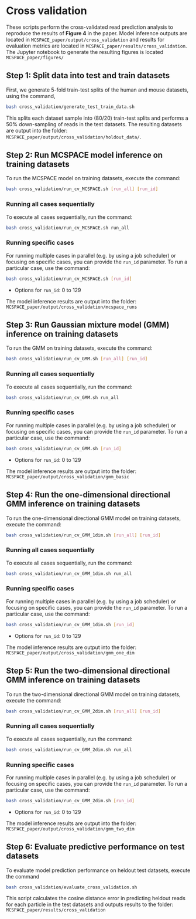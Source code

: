 # Cross validation

These scripts perform the cross-validated read prediction analysis to reproduce the results of **Figure 4** in the paper. Model inference outputs are located in `MCSPACE_paper/output/cross_validation` and results for evaluation metrics are located in `MCSPACE_paper/results/cross_validation`. The Jupyter notebook to generate the resulting figures is located `MCSPACE_paper/figures/`

## Step 1: Split data into test and train datasets 
First, we generate 5-fold train-test splits of the human and mouse datasets, using the command,
```bash
bash cross_validation/generate_test_train_data.sh
```
This splits each dataset sample into (80/20) train-test splits and performs a 50% down-sampling of reads in the test datasets. The resulting datasets are output into the folder: `MCSPACE_paper/output/cross_validation/holdout_data/`.

## Step 2: Run MCSPACE model inference on training datasets
To run the MCSPACE model on training datasets, execute the command:
```bash
bash cross_validation/run_cv_MCSPACE.sh [run_all] [run_id]
```
### Running all cases sequentially
To execute all cases sequentially, run the command:
```bash
bash cross_validation/run_cv_MCSPACE.sh run_all
```
### Running specific cases
For running multiple cases in parallel (e.g. by using a job scheduler) or focusing on specific cases, you can provide the `run_id` parameter. To run a particular case, use the command:
```bash
bash cross_validation/run_cv_MCSPACE.sh [run_id]
```
* Options for `run_id`: 0 to 129

The model inference results are output into the folder: `MCSPACE_paper/output/cross_validation/mcspace_runs`

## Step 3: Run Gaussian mixture model (GMM) inference on training datasets
To run the GMM on training datasets, execute the command:
```bash
bash cross_validation/run_cv_GMM.sh [run_all] [run_id]
```
### Running all cases sequentially
To execute all cases sequentially, run the command:
```bash
bash cross_validation/run_cv_GMM.sh run_all
```
### Running specific cases
For running multiple cases in parallel (e.g. by using a job scheduler) or focusing on specific cases, you can provide the `run_id` parameter. To run a particular case, use the command:
```bash
bash cross_validation/run_cv_GMM.sh [run_id]
```
* Options for `run_id`: 0 to 129

The model inference results are output into the folder: `MCSPACE_paper/output/cross_validation/gmm_basic`

## Step 4: Run the one-dimensional directional GMM inference on training datasets
To run the one-dimensional directional GMM model on training datasets, execute the command:
```bash
bash cross_validation/run_cv_GMM_1dim.sh [run_all] [run_id]
```
### Running all cases sequentially
To execute all cases sequentially, run the command:
```bash
bash cross_validation/run_cv_GMM_1dim.sh run_all
```
### Running specific cases
For running multiple cases in parallel (e.g. by using a job scheduler) or focusing on specific cases, you can provide the `run_id` parameter. To run a particular case, use the command:
```bash
bash cross_validation/run_cv_GMM_1dim.sh [run_id]
```
* Options for `run_id`: 0 to 129

The model inference results are output into the folder: `MCSPACE_paper/output/cross_validation/gmm_one_dim`

## Step 5: Run the two-dimensional directional GMM inference on training datasets

To run the two-dimensional directional GMM model on training datasets, execute the command:
```bash
bash cross_validation/run_cv_GMM_2dim.sh [run_all] [run_id]
```
### Running all cases sequentially
To execute all cases sequentially, run the command:
```bash
bash cross_validation/run_cv_GMM_2dim.sh run_all
```
### Running specific cases
For running multiple cases in parallel (e.g. by using a job scheduler) or focusing on specific cases, you can provide the `run_id` parameter. To run a particular case, use the command:
```bash
bash cross_validation/run_cv_GMM_2dim.sh [run_id]
```
* Options for `run_id`: 0 to 129

The model inference results are output into the folder: `MCSPACE_paper/output/cross_validation/gmm_two_dim`

## Step 6: Evaluate predictive performance on test datasets
To evaluate model prediction performance on heldout test datasets, execute the command
```bash
bash cross_validation/evaluate_cross_validation.sh
```

This script calculates the cosine distance error in predicting heldout reads for each particle in the test datasets and outputs results to the folder: `MCSPACE_paper/results/cross_validation`
